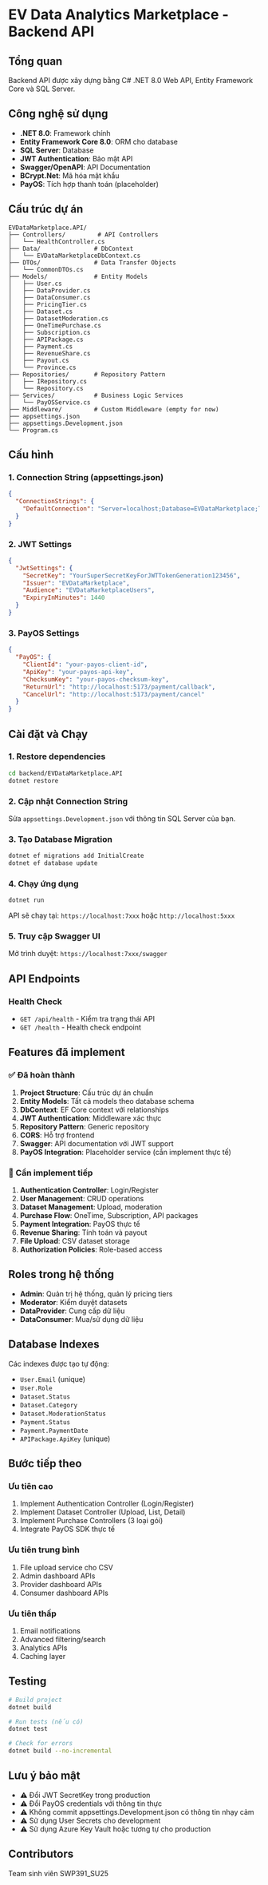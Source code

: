 # EV Data Analytics Marketplace - Backend API

## Tổng quan
Backend API được xây dựng bằng C# .NET 8.0 Web API, Entity Framework Core và SQL Server.

## Công nghệ sử dụng
- **.NET 8.0**: Framework chính
- **Entity Framework Core 8.0**: ORM cho database
- **SQL Server**: Database
- **JWT Authentication**: Bảo mật API
- **Swagger/OpenAPI**: API Documentation
- **BCrypt.Net**: Mã hóa mật khẩu
- **PayOS**: Tích hợp thanh toán (placeholder)

## Cấu trúc dự án

```
EVDataMarketplace.API/
├── Controllers/         # API Controllers
│   └── HealthController.cs
├── Data/               # DbContext
│   └── EVDataMarketplaceDbContext.cs
├── DTOs/               # Data Transfer Objects
│   └── CommonDTOs.cs
├── Models/             # Entity Models
│   ├── User.cs
│   ├── DataProvider.cs
│   ├── DataConsumer.cs
│   ├── PricingTier.cs
│   ├── Dataset.cs
│   ├── DatasetModeration.cs
│   ├── OneTimePurchase.cs
│   ├── Subscription.cs
│   ├── APIPackage.cs
│   ├── Payment.cs
│   ├── RevenueShare.cs
│   ├── Payout.cs
│   └── Province.cs
├── Repositories/       # Repository Pattern
│   ├── IRepository.cs
│   └── Repository.cs
├── Services/           # Business Logic Services
│   └── PayOSService.cs
├── Middleware/         # Custom Middleware (empty for now)
├── appsettings.json
├── appsettings.Development.json
└── Program.cs
```

## Cấu hình

### 1. Connection String (appsettings.json)
```json
{
  "ConnectionStrings": {
    "DefaultConnection": "Server=localhost;Database=EVDataMarketplace;Trusted_Connection=True;TrustServerCertificate=True;MultipleActiveResultSets=true"
  }
}
```

### 2. JWT Settings
```json
{
  "JwtSettings": {
    "SecretKey": "YourSuperSecretKeyForJWTTokenGeneration123456",
    "Issuer": "EVDataMarketplace",
    "Audience": "EVDataMarketplaceUsers",
    "ExpiryInMinutes": 1440
  }
}
```

### 3. PayOS Settings
```json
{
  "PayOS": {
    "ClientId": "your-payos-client-id",
    "ApiKey": "your-payos-api-key",
    "ChecksumKey": "your-payos-checksum-key",
    "ReturnUrl": "http://localhost:5173/payment/callback",
    "CancelUrl": "http://localhost:5173/payment/cancel"
  }
}
```

## Cài đặt và Chạy

### 1. Restore dependencies
```bash
cd backend/EVDataMarketplace.API
dotnet restore
```

### 2. Cập nhật Connection String
Sửa `appsettings.Development.json` với thông tin SQL Server của bạn.

### 3. Tạo Database Migration
```bash
dotnet ef migrations add InitialCreate
dotnet ef database update
```

### 4. Chạy ứng dụng
```bash
dotnet run
```

API sẽ chạy tại: `https://localhost:7xxx` hoặc `http://localhost:5xxx`

### 5. Truy cập Swagger UI
Mở trình duyệt: `https://localhost:7xxx/swagger`

## API Endpoints

### Health Check
- `GET /api/health` - Kiểm tra trạng thái API
- `GET /health` - Health check endpoint

## Features đã implement

### ✅ Đã hoàn thành
1. **Project Structure**: Cấu trúc dự án chuẩn
2. **Entity Models**: Tất cả models theo database schema
3. **DbContext**: EF Core context với relationships
4. **JWT Authentication**: Middleware xác thực
5. **Repository Pattern**: Generic repository
6. **CORS**: Hỗ trợ frontend
7. **Swagger**: API documentation với JWT support
8. **PayOS Integration**: Placeholder service (cần implement thực tế)

### 🚧 Cần implement tiếp
1. **Authentication Controller**: Login/Register
2. **User Management**: CRUD operations
3. **Dataset Management**: Upload, moderation
4. **Purchase Flow**: OneTime, Subscription, API packages
5. **Payment Integration**: PayOS thực tế
6. **Revenue Sharing**: Tính toán và payout
7. **File Upload**: CSV dataset storage
8. **Authorization Policies**: Role-based access

## Roles trong hệ thống
- **Admin**: Quản trị hệ thống, quản lý pricing tiers
- **Moderator**: Kiểm duyệt datasets
- **DataProvider**: Cung cấp dữ liệu
- **DataConsumer**: Mua/sử dụng dữ liệu

## Database Indexes
Các indexes được tạo tự động:
- `User.Email` (unique)
- `User.Role`
- `Dataset.Status`
- `Dataset.Category`
- `Dataset.ModerationStatus`
- `Payment.Status`
- `Payment.PaymentDate`
- `APIPackage.ApiKey` (unique)

## Bước tiếp theo

### Ưu tiên cao
1. Implement Authentication Controller (Login/Register)
2. Implement Dataset Controller (Upload, List, Detail)
3. Implement Purchase Controllers (3 loại gói)
4. Integrate PayOS SDK thực tế

### Ưu tiên trung bình
1. File upload service cho CSV
2. Admin dashboard APIs
3. Provider dashboard APIs
4. Consumer dashboard APIs

### Ưu tiên thấp
1. Email notifications
2. Advanced filtering/search
3. Analytics APIs
4. Caching layer

## Testing
```bash
# Build project
dotnet build

# Run tests (nếu có)
dotnet test

# Check for errors
dotnet build --no-incremental
```

## Lưu ý bảo mật
- ⚠️ Đổi JWT SecretKey trong production
- ⚠️ Đổi PayOS credentials với thông tin thực
- ⚠️ Không commit appsettings.Development.json có thông tin nhạy cảm
- ⚠️ Sử dụng User Secrets cho development
- ⚠️ Sử dụng Azure Key Vault hoặc tương tự cho production

## Contributors
Team sinh viên SWP391_SU25
